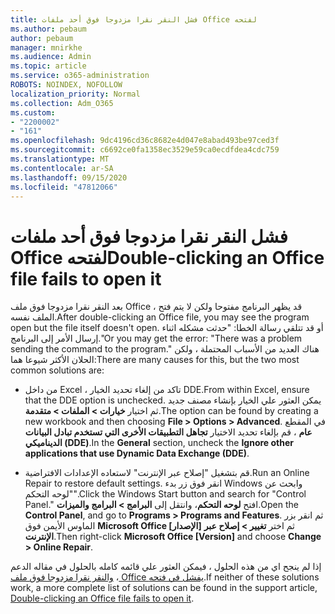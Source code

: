 ```yaml
---
title: فشل النقر نقرا مزدوجا فوق أحد ملفات Office لفتحه
ms.author: pebaum
author: pebaum
manager: mnirkhe
ms.audience: Admin
ms.topic: article
ms.service: o365-administration
ROBOTS: NOINDEX, NOFOLLOW
localization_priority: Normal
ms.collection: Adm_O365
ms.custom:
- "2200002"
- "161"
ms.openlocfilehash: 9dc4196cd36c8682e4d047e8abad493be97ced3f
ms.sourcegitcommit: c6692ce0fa1358ec3529e59ca0ecdfdea4cdc759
ms.translationtype: MT
ms.contentlocale: ar-SA
ms.lasthandoff: 09/15/2020
ms.locfileid: "47812066"
---
```

# <a name="double-clicking-an-office-file-fails-to-open-it"></a><span data-ttu-id="efb3d-102">فشل النقر نقرا مزدوجا فوق أحد ملفات Office لفتحه</span><span class="sxs-lookup"><span data-stu-id="efb3d-102">Double-clicking an Office file fails to open it</span></span>

<span data-ttu-id="efb3d-103">بعد النقر نقرا مزدوجا فوق ملف Office ، قد يظهر البرنامج مفتوحا ولكن لا يتم فتح الملف نفسه.</span><span class="sxs-lookup"><span data-stu-id="efb3d-103">After double-clicking an Office file, you may see the program open but the file itself doesn't open.</span></span> <span data-ttu-id="efb3d-104">أو قد تتلقي رسالة الخطا: "حدثت مشكله اثناء إرسال الأمر إلى البرنامج."</span><span class="sxs-lookup"><span data-stu-id="efb3d-104">Or you may get the error: "There was a problem sending the command to the program."</span></span> <span data-ttu-id="efb3d-105">هناك العديد من الأسباب المحتملة ، ولكن الحلان الأكثر شيوعا هما:</span><span class="sxs-lookup"><span data-stu-id="efb3d-105">There are many causes for this, but the two most common solutions are:</span></span>

- <span data-ttu-id="efb3d-106">من داخل Excel ، تاكد من إلغاء تحديد الخيار DDE.</span><span class="sxs-lookup"><span data-stu-id="efb3d-106">From within Excel, ensure that the DDE option is unchecked.</span></span> <span data-ttu-id="efb3d-107">يمكن العثور علي الخيار بإنشاء مصنف جديد ثم اختيار **خيارات > الملفات > متقدمة**.</span><span class="sxs-lookup"><span data-stu-id="efb3d-107">The option can be found by creating a new workbook and then choosing **File > Options > Advanced**.</span></span> <span data-ttu-id="efb3d-108">في المقطع **عام** ، قم بإلغاء تحديد الاختيار **تجاهل التطبيقات الأخرى التي تستخدم تبادل البيانات الديناميكي (DDE)**.</span><span class="sxs-lookup"><span data-stu-id="efb3d-108">In the **General** section, uncheck the **Ignore other applications that use Dynamic Data Exchange (DDE)**.</span></span>

- <span data-ttu-id="efb3d-109">قم بتشغيل "إصلاح عبر الإنترنت" لاستعاده الإعدادات الافتراضية.</span><span class="sxs-lookup"><span data-stu-id="efb3d-109">Run an Online Repair to restore default settings.</span></span> <span data-ttu-id="efb3d-110">انقر فوق زر بدء Windows وابحث عن "لوحه التحكم".</span><span class="sxs-lookup"><span data-stu-id="efb3d-110">Click the Windows Start button and search for "Control Panel."</span></span> <span data-ttu-id="efb3d-111">افتح **لوحه التحكم**، وانتقل إلى **البرامج > البرامج والميزات**.</span><span class="sxs-lookup"><span data-stu-id="efb3d-111">Open the **Control Panel**, and go to **Programs > Programs and Features**.</span></span> <span data-ttu-id="efb3d-112">ثم انقر بزر الماوس الأيمن فوق **Microsoft Office [الإصدار]** ثم اختر **تغيير > إصلاح عبر الإنترنت**.</span><span class="sxs-lookup"><span data-stu-id="efb3d-112">Then right-click **Microsoft Office [Version]** and choose **Change > Online Repair**.</span></span>

<span data-ttu-id="efb3d-113">إذا لم ينجح اي من هذه الحلول ، فيمكن العثور علي قائمه كامله بالحلول في مقاله الدعم ، [والنقر نقرا مزدوجا فوق ملف Office يفشل في فتحه](https://support.office.com/article/Double-clicking-an-Office-file-fails-to-open-it-1e9c0ad9-34c8-4440-a42e-d30186b29ed6).</span><span class="sxs-lookup"><span data-stu-id="efb3d-113">If neither of these solutions work, a more complete list of solutions can be found in the support article, [Double-clicking an Office file fails to open it](https://support.office.com/article/Double-clicking-an-Office-file-fails-to-open-it-1e9c0ad9-34c8-4440-a42e-d30186b29ed6).</span></span>
